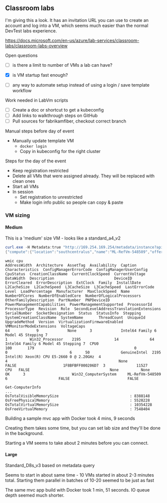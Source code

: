 

## Classroom labs

I'm giving this a look. It has an invitation URL you can use to create an account and log into a VM, which seems much easier than the normal DevTest labs experience.

https://docs.microsoft.com/en-us/azure/lab-services/classroom-labs/classroom-labs-overview 


Open questions

- [ ] is there a limit to number of VMs a lab can have?
- [x] is VM startup fast enough?
- [ ] any way to automate setup instead of using a login / save template workflow


Work needed in LabVm scripts

- [ ] Create a doc or shortcut to get a kubeconfig
- [ ] Add links to walkthrough steps on GitHub
- [ ] Pull sources for fabrikamfiber, checkout correct branch

Manual steps before day of event
- Manually update template VM
  - `docker login`
  - Copy in kubeconfig for the right cluster

Steps for the day of the event

- Keep registration restricted
- Delete all VMs that were assigned already. They will be replaced with clean ones
- Start all VMs
- In session
  - Set registration to unrestricted
  - Make login info public so people can copy & paste

### VM sizing

#### Medium 

This is a 'medium' size VM - looks like a standard_a4_v2

```powershell
curl.exe -H Metadata:true "http://169.254.169.254/metadata/instance?api-version=2017-08-01"
{"compute":{"location":"southcentralus","name":"ML-RefVm-548509","offer":"WindowsServer","osType":"Windows","placementGroupId":"","platformFaultDomain":"0","platformUpdateDomain":"0","publisher":"MicrosoftWindowsServer","resourceGroupName":"ml-lab-...-vms","sku":"2019-Datacenter-with-Containers","subscriptionId":"...","tags":"EnvironmentSettingName:Kubecon 2018 Windows Containers;LabName:kubecon 2018 windows containers;SubscriptionId:....;hidden-DevTestLabs-LabUId:...;hidden-DevTestLabs-LogicalResourceUId:...","version":"2019.0.20181122","vmId":"...","vmSize":"Standard_A4_v2"},"network":{"interface":[{"ipv4":{"ipAddress":[{"privateIpAddress":"10.0.0.4","publicIpAddress":""}],"subnet":[{"address":"10.0.0.0","prefix":"20"}]},"ipv6":{"ipAddress":[]},"macAddress":"..."}]}}
```

```
wmic cpu
AddressWidth  Architecture  AssetTag  Availability  Caption                               Characteristics  ConfigManagerErrorCode  ConfigManagerUserConfig  CpuStatus  CreationClassName  CurrentClockSpeed  CurrentVoltage  DataWidth  Description                           DeviceID  ErrorCleared  ErrorDescription  ExtClock  Family  InstallDate  L2CacheSize  L2CacheSpeed  L3CacheSize  L3CacheSpeed  LastErrorCode  Level  LoadPercentage  Manufacturer  MaxClockSpeed  Name                                      NumberOfCores  NumberOfEnabledCore  NumberOfLogicalProcessors  OtherFamilyDescription  PartNumber  PNPDeviceID  PowerManagementCapabilities  PowerManagementSupported  ProcessorId       ProcessorType  Revision  Role  SecondLevelAddressTranslationExtensions  SerialNumber  SocketDesignation  Status  StatusInfo  Stepping  SystemCreationClassName  SystemName       ThreadCount  UniqueId  UpgradeMethod  Version  VirtualizationFirmwareEnabled  VMMonitorModeExtensions  VoltageCaps
64            9             None      3             Intel64 Family 6 Model 45 Stepping 7                                                                    1          Win32_Processor    2195               14              64         Intel64 Family 6 Model 45 Stepping 7  CPU0                                      100       179                                             0            0                            6      50              GenuineIntel  2195           Intel(R) Xeon(R) CPU E5-2660 0 @ 2.20GHz  4                                   4                                                  None                                                  FALSE                     1F8BFBFF000206D7  3              11527     CPU   FALSE                                    None          None               OK      3                     Win32_ComputerSystem     ML-RefVm-548509                         6                       FALSE                          FALSE
```

```
Get-ComputerInfo
...
OsTotalVisibleMemorySize                                : 8388148
OsFreePhysicalMemory                                    : 5528228
OsTotalVirtualMemorySize                                : 10354228
OsFreeVirtualMemory                                     : 7548404
```

Building a sample mvc app with Docker took 4 mins, 9 seconds

Creating them takes some time, but you can set lab size and they'll be done in the background.

Starting a VM seems to take about 2 minutes before you can connect.

#### Large

Standard_D8s_v3 based on metadata query

Seems to start in about same time - 10 VMs started in about 2-3 minutes total. Starting them parallel in batches of 10-20 seemed to be just as fast

The same mvc app build with Docker took 1 min, 51 seconds. IO queue depth seemed much shorter.